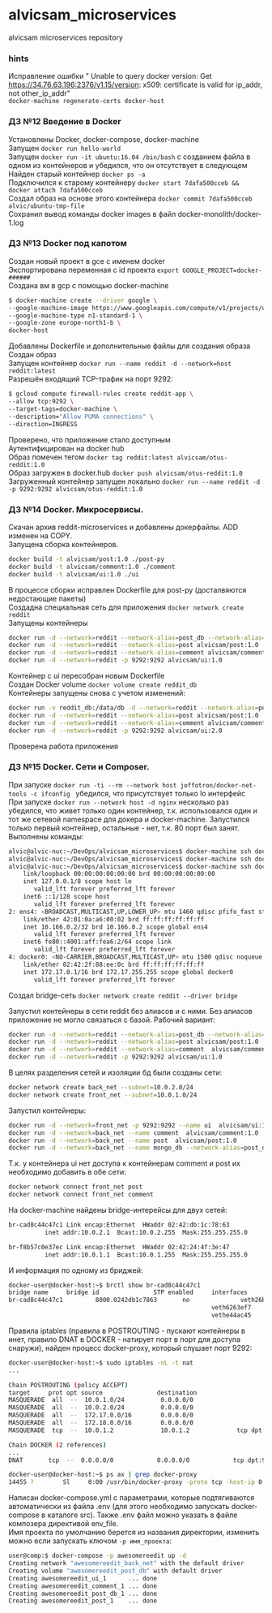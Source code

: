 # alvicsam_microservices
alvicsam microservices repository

### hints

Исправление ошибки " Unable to query docker version: Get https://34.76.63.196:2376/v1.15/version: x509: certificate is valid for ip_addr, not other_ip_addr"  
`docker-machine regenerate-certs docker-host`

### ДЗ №12 Введение в Docker

Установлены Docker, docker-compose, docker-machine  
Запущен `docker run hello-world`  
Запущен `docker run -it ubuntu:16.04 /bin/bash` с созданием файла в одном из контейнеров и убедился, что он отсутствует в следующем
Найден старый контейнер `docker ps -a`  
Подключился к старому контейнеру `docker start 7dafa500cceb && docker attach 7dafa500cceb`  
Создал образ на основе этого контейнера `docker commit 7dafa500cceb alvic/ubuntu-tmp-file`  
Сохранил вывод команды docker images в файл docker-monolith/docker-1.log  

### ДЗ №13 Docker под капотом

Создан новый проект в gce с именем docker  
Экспортирована переменная с id проекта `export GOOGLE_PROJECT=docker-######`  
Создана вм в gcp с помощью docker-machine  
```bash
$ docker-machine create --driver google \
--google-machine-image https://www.googleapis.com/compute/v1/projects/ubuntu-os-cloud/global/images/family/ubuntu-1604-lts \
--google-machine-type n1-standard-1 \
--google-zone europe-north1-b \
docker-host
```
Добавлены Dockerfile и дополнительные файлы для создания образа  
Создан образ  
Запущен контейнер `docker run --name reddit -d --network=host reddit:latest`  
Разрешён входящий TCP-трафик на порт 9292:
```bash
$ gcloud compute firewall-rules create reddit-app \
--allow tcp:9292 \
--target-tags=docker-machine \
--description="Allow PUMA connections" \
--direction=INGRESS
```
Проверено, что приложение стало доступным  
Аутентифицирован на docker hub  
Образ помечен тегом `docker tag reddit:latest alvicsam/otus-reddit:1.0`  
Образ загружен в docker.hub `docker push alvicsam/otus-reddit:1.0`  
Загруженный контейнер запущен локально `docker run --name reddit -d -p 9292:9292 alvicsam/otus-reddit:1.0`  


### ДЗ №14 Docker. Микросервисы.

Скачан архив reddit-microservices и добавлены докерфайлы. ADD изменен на COPY.  
Запущена сборка контейнеров.  
```bash
docker build -t alvicsam/post:1.0 ./post-py
docker build -t alvicsam/comment:1.0 ./comment
docker build -t alvicsam/ui:1.0 ./ui
```
В процессе сборки исправлен Dockerfile для post-py (досталвяются недостающие пакеты)  
Создадна специальная сеть для приложения `docker network create reddit`  
Запущены контейнеры

```bash
docker run -d --network=reddit --network-alias=post_db --network-alias=comment_db mongo:latest
docker run -d --network=reddit --network-alias=post alvicsam/post:1.0
docker run -d --network=reddit --network-alias=comment alvicsam/comment:1.0
docker run -d --network=reddit -p 9292:9292 alvicsam/ui:1.0
```
Контейнер с ui пересобран новым Dockerfile  
Создан Docker volume `docker volume create reddit_db`  
Контейнеры запущены снова с учетом изменений:  
```bash
docker run -v reddit_db:/data/db -d --network=reddit --network-alias=post_db --network-alias=comment_db mongo:latest
docker run -d --network=reddit --network-alias=post alvicsam/post:1.0
docker run -d --network=reddit --network-alias=comment alvicsam/comment:1.0
docker run -d --network=reddit -p 9292:9292 alvicsam/ui:2.0
```

Проверена работа приложения

### ДЗ №15 Docker. Сети и Composer.

При запуске `docker run -ti --rm --network host joffotron/docker-net-tools -c ifconfig ` убедился, что присутствует только lo интерфейс  
При запуске `docker run --network host -d nginx` несколько раз убедился, что живет только один контейнер, т.к. использовался один и тот же сетевой namespace для докера и docker-machine. 
Запустился только первый контейнер, остальные - нет, т.к. 80 порт был занят.  
Выполнены команды:
```bash
alvic@alvic-nuc:~/DevOps/alvicsam_microservices$ docker-machine ssh docker-host 'sudo ln -s /var/run/docker/netns /var/run/netns'
alvic@alvic-nuc:~/DevOps/alvicsam_microservices$ docker-machine ssh docker-host 'sudo ip netns'                                                                                                                                                                                                                              default
alvic@alvic-nuc:~/DevOps/alvicsam_microservices$ docker-machine ssh docker-host 'sudo ip netns exec default ip addr'                                                                                                                                                                                                         1: lo: <LOOPBACK,UP,LOWER_UP> mtu 65536 qdisc noqueue state UNKNOWN group default qlen 1000
    link/loopback 00:00:00:00:00:00 brd 00:00:00:00:00:00
    inet 127.0.0.1/8 scope host lo
       valid_lft forever preferred_lft forever
    inet6 ::1/128 scope host
       valid_lft forever preferred_lft forever
2: ens4: <BROADCAST,MULTICAST,UP,LOWER_UP> mtu 1460 qdisc pfifo_fast state UP group default qlen 1000
    link/ether 42:01:0a:a6:00:02 brd ff:ff:ff:ff:ff:ff
    inet 10.166.0.2/32 brd 10.166.0.2 scope global ens4
       valid_lft forever preferred_lft forever
    inet6 fe80::4001:aff:fea6:2/64 scope link
       valid_lft forever preferred_lft forever
4: docker0: <NO-CARRIER,BROADCAST,MULTICAST,UP> mtu 1500 qdisc noqueue state DOWN group default
    link/ether 02:42:2f:88:ee:0c brd ff:ff:ff:ff:ff:ff
    inet 172.17.0.1/16 brd 172.17.255.255 scope global docker0
       valid_lft forever preferred_lft forever
```

Создал bridge-сеть `docker network create reddit --driver bridge`

Запустил контейнеры в сети reddit без алиасов и с ними. Без алиасов приложение не могло связаться с базой. Рабочий вариант:  
```bash
docker run -d --network=reddit --network-alias=post_db --network-alias=comment_db mongo:latest
docker run -d --network=reddit --network-alias=post alvicsam/post:1.0
docker run -d --network=reddit --network-alias=comment  alvicsam/comment:1.0
docker run -d --network=reddit -p 9292:9292 alvicsam/ui:1.0
```

В целях разделения сетей и изоляции бд были созданы сети:  
```bash
docker network create back_net --subnet=10.0.2.0/24
docker network create front_net --subnet=10.0.1.0/24
```

Запустил контейнеры:  
```bash
docker run -d --network=front_net -p 9292:9292 --name ui  alvicsam/ui:1.0
docker run -d --network=back_net --name comment  alvicsam/comment:1.0
docker run -d --network=back_net --name post  alvicsam/post:1.0
docker run -d --network=back_net --name mongo_db --network-alias=post_db --network-alias=comment_db mongo:latest
```

Т.к. у контейнера ui нет доступа к контейнерам comment и post их необходимо добавить в обе сети:  
```bash
docker network connect front_net post
docker network connect front_net comment
```

На docker-machine найдены bridge-интерейсы для двух сетей:
```bash
br-cad8c44c47c1 Link encap:Ethernet  HWaddr 02:42:db:1c:78:63
          inet addr:10.0.2.1  Bcast:10.0.2.255  Mask:255.255.255.0

br-f8b57c0e37ec Link encap:Ethernet  HWaddr 02:42:24:4f:3e:47
          inet addr:10.0.1.1  Bcast:10.0.1.255  Mask:255.255.255.0
```

И информация по одному из бриджей:  
```bash
docker-user@docker-host:~$ brctl show br-cad8c44c47c1
bridge name     bridge id               STP enabled     interfaces
br-cad8c44c47c1         8000.0242db1c7863       no              veth26b03f0
                                                        veth6263ef7
                                                        vethe44ac45
```

Правила iptables (правила в POSTROUTING - пускают контейнеры в инет, правило DNAT в DOCKER - натирует порт в порт для доступа снаружи), найден процесс docker-proxy, который слушает порт 9292:  
```bash
docker-user@docker-host:~$ sudo iptables -nL -t nat
...

Chain POSTROUTING (policy ACCEPT)
target     prot opt source               destination
MASQUERADE  all  --  10.0.1.0/24          0.0.0.0/0
MASQUERADE  all  --  10.0.2.0/24          0.0.0.0/0
MASQUERADE  all  --  172.17.0.0/16        0.0.0.0/0
MASQUERADE  all  --  172.18.0.0/16        0.0.0.0/0
MASQUERADE  tcp  --  10.0.1.2             10.0.1.2             tcp dpt:9292

Chain DOCKER (2 references)
...
DNAT       tcp  --  0.0.0.0/0            0.0.0.0/0            tcp dpt:9292 to:10.0.1.2:9292

docker-user@docker-host:~$ ps ax | grep docker-proxy
14455 ?        Sl     0:00 /usr/bin/docker-proxy -proto tcp -host-ip 0.0.0.0 -host-port 9292 -container-ip 10.0.1.2 -container-port 9292
```

Написан docker-compose.yml c параметрами, которые подтягиваются автоматически из файла .env (для этого необходимо запускать docker-compose в каталоге src). Также .env файл можно указать в файле композера директивой env_file.  
Имя проекта по умолчанию берется из названия директории, изменить можно если запускать ключом `-p имя_проекта`:  
```bash
user@comp:$ docker-compose -p awesomereedit up -d                                                                                                                                                                                                                                   Creating network "awesomereedit_front_net" with the default driver
Creating network "awesomereedit_back_net" with the default driver
Creating volume "awesomereedit_post_db" with default driver
Creating awesomereedit_ui_1      ... done
Creating awesomereedit_comment_1 ... done
Creating awesomereedit_post_db_1 ... done
Creating awesomereedit_post_1    ... done
```
